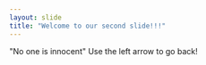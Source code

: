```yaml
---
layout: slide
title: "Welcome to our second slide!!!"
---
```

"No one is innocent"
Use the left arrow to go back!
